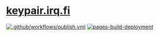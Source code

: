 # [keypair.irq.fi](https://keypair.irq.fi)

[![.github/workflows/publish.yml](https://github.com/hoffa/keypair/actions/workflows/publish.yml/badge.svg)](https://github.com/hoffa/keypair/actions/workflows/publish.yml)
[![pages-build-deployment](https://github.com/hoffa/keypair/actions/workflows/pages/pages-build-deployment/badge.svg)](https://github.com/hoffa/keypair/actions/workflows/pages/pages-build-deployment)
